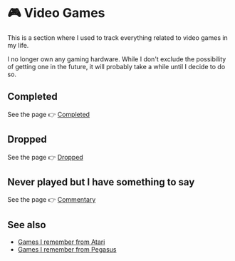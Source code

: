 # 🎮 Video Games

This is a section where I used to track everything related to video games in my life.

I no longer own any gaming hardware. While I don't exclude the possibility of getting one in the future, it will probably take a while until I decide to do so.

## Completed

See the page 👉 [Completed](./lists/completed.md)

## Dropped

See the page 👉 [Dropped](./lists/dropped.md)

## Never played but I have something to say

See the page 👉 [Commentary](./lists/commentary.md)

## See also

- [Games I remember from Atari](../computers/atari-65xe.md#games-i-remember-from-atari)
- [Games I remember from Pegasus](../video-game-consoles/pegasus-mt-777dx.md#games-i-remember-from-pegasus)
